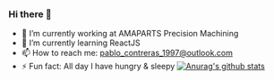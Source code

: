 ### Hi there 👋

<!--
**PabloContreras/PabloContreras** is a ✨ _special_ ✨ repository because its `README.md` (this file) appears on your GitHub profile.

Here are some ideas to get you started:

- 🔭 I’m currently working on ...
- 🌱 I’m currently learning ...
- 👯 I’m looking to collaborate on ...
- 🤔 I’m looking for help with ...
- 💬 Ask me about ...
- 📫 How to reach me: ...
- 😄 Pronouns: ...
- ⚡ Fun fact: ...
-->
- 🔭 I’m currently working at AMAPARTS Precision Machining
- 🌱 I’m currently learning ReactJS
- 📫 How to reach me: pablo_contreras_1997@outlook.com
- ⚡ Fun fact: All day I have hungry & sleepy
[![Anurag's github stats](https://github-readme-stats.vercel.app/api?username=PabloContreras)](https://github.com/anuraghazra/github-readme-stats)
